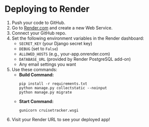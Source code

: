 # Deploying to Render

1. Push your code to GitHub.
2. Go to [Render.com](https://render.com/) and create a new Web Service.
3. Connect your GitHub repo.
4. Set the following environment variables in the Render dashboard:
   - `SECRET_KEY` (your Django secret key)
   - `DEBUG` (set to `False`)
   - `ALLOWED_HOSTS` (e.g., your-app.onrender.com)
   - `DATABASE_URL` (provided by Render PostgreSQL add-on)
   - Any email settings you want
5. Use these commands:
   - **Build Command:**
     ```
     pip install -r requirements.txt
     python manage.py collectstatic --noinput
     python manage.py migrate
     ```
   - **Start Command:**
     ```
     gunicorn cruisetracker.wsgi
     ```
6. Visit your Render URL to see your deployed app! 